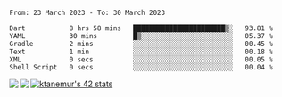 <!--START_SECTION:waka-->

```text
From: 23 March 2023 - To: 30 March 2023

Dart           8 hrs 58 mins   ███████████████████████▒░   93.81 %
YAML           30 mins         █▒░░░░░░░░░░░░░░░░░░░░░░░   05.37 %
Gradle         2 mins          ░░░░░░░░░░░░░░░░░░░░░░░░░   00.45 %
Text           1 min           ░░░░░░░░░░░░░░░░░░░░░░░░░   00.18 %
XML            0 secs          ░░░░░░░░░░░░░░░░░░░░░░░░░   00.05 %
Shell Script   0 secs          ░░░░░░░░░░░░░░░░░░░░░░░░░   00.04 %
```

<!--END_SECTION:waka-->
<a href="https://github.com/anuraghazra/github-readme-stats">
  <img align="left" src="https://github-readme-stats.vercel.app/api?username=Tanesan&count_private=true&show_icons=true" />
<img align="left" src="https://github-readme-stats.vercel.app/api/top-langs/?username=Tanesan" />
</a>

[![ktanemur's 42 stats](https://badge42.vercel.app/api/v2/cl1wslf6s002109l771rng2w8/stats?cursusId=21&coalitionId=62)](https://github.com/JaeSeoKim/badge42)
